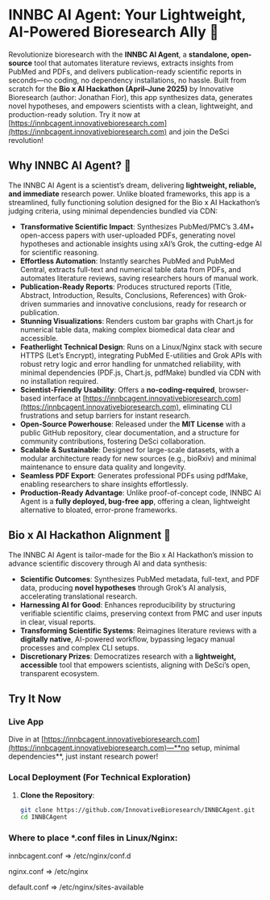 # INNBC AI Agent: Your Lightweight, AI-Powered Bioresearch Ally 🚀

Revolutionize bioresearch with the **INNBC AI Agent**, a **standalone, open-source** tool that automates literature reviews, extracts insights from PubMed and PDFs, and delivers publication-ready scientific reports in seconds—no coding, no dependency installations, no hassle. Built from scratch for the **Bio x AI Hackathon (April–June 2025)** by Innovative Bioresearch (author: Jonathan Fior), this app synthesizes data, generates novel hypotheses, and empowers scientists with a clean, lightweight, and production-ready solution. Try it now at [https://innbcagent.innovativebioresearch.com](https://innbcagent.innovativebioresearch.com) and join the DeSci revolution!

## Why INNBC AI Agent? 🌟

The INNBC AI Agent is a scientist’s dream, delivering **lightweight, reliable, and immediate** research power. Unlike bloated frameworks, this app is a streamlined, fully functioning solution designed for the Bio x AI Hackathon’s judging criteria, using minimal dependencies bundled via CDN:

- **Transformative Scientific Impact**: Synthesizes PubMed/PMC’s 3.4M+ open-access papers with user-uploaded PDFs, generating novel hypotheses and actionable insights using xAI’s Grok, the cutting-edge AI for scientific reasoning.
- **Effortless Automation**: Instantly searches PubMed and PubMed Central, extracts full-text and numerical table data from PDFs, and automates literature reviews, saving researchers hours of manual work.
- **Publication-Ready Reports**: Produces structured reports (Title, Abstract, Introduction, Results, Conclusions, References) with Grok-driven summaries and innovative conclusions, ready for research or publication.
- **Stunning Visualizations**: Renders custom bar graphs with Chart.js for numerical table data, making complex biomedical data clear and accessible.
- **Featherlight Technical Design**: Runs on a Linux/Nginx stack with secure HTTPS (Let’s Encrypt), integrating PubMed E-utilities and Grok APIs with robust retry logic and error handling for unmatched reliability, with minimal dependencies (PDF.js, Chart.js, pdfMake) bundled via CDN with no installation required. 
- **Scientist-Friendly Usability**: Offers a **no-coding-required**, browser-based interface at [https://innbcagent.innovativebioresearch.com](https://innbcagent.innovativebioresearch.com), eliminating CLI frustrations and setup barriers for instant research.
- **Open-Source Powerhouse**: Released under the **MIT License** with a public GitHub repository, clear documentation, and a structure for community contributions, fostering DeSci collaboration.
- **Scalable & Sustainable**: Designed for large-scale datasets, with a modular architecture ready for new sources (e.g., bioRxiv) and minimal maintenance to ensure data quality and longevity.
- **Seamless PDF Export**: Generates professional PDFs using pdfMake, enabling researchers to share insights effortlessly.
- **Production-Ready Advantage**: Unlike proof-of-concept code, INNBC AI Agent is a **fully deployed, bug-free app**, offering a clean, lightweight alternative to bloated, error-prone frameworks.

## Bio x AI Hackathon Alignment 🧬

The INNBC AI Agent is tailor-made for the Bio x AI Hackathon’s mission to advance scientific discovery through AI and data synthesis:

- **Scientific Outcomes**: Synthesizes PubMed metadata, full-text, and PDF data, producing **novel hypotheses** through Grok’s AI analysis, accelerating translational research.
- **Harnessing AI for Good**: Enhances reproducibility by structuring verifiable scientific claims, preserving context from PMC and user inputs in clear, visual reports.
- **Transforming Scientific Systems**: Reimagines literature reviews with a **digitally native**, AI-powered workflow, bypassing legacy manual processes and complex CLI setups.
- **Discretionary Prizes**: Democratizes research with a **lightweight, accessible** tool that empowers scientists, aligning with DeSci’s open, transparent ecosystem.

## Try It Now

### Live App
Dive in at [https://innbcagent.innovativebioresearch.com](https://innbcagent.innovativebioresearch.com)—**no setup, minimal dependencies**, just instant research power!
### Local Deployment (For Technical Exploration)
1. **Clone the Repository**:
   ```bash
   git clone https://github.com/InnovativeBioresearch/INNBCAgent.git
   cd INNBCAgent

### Where to place *.conf files in Linux/Nginx: 

innbcagent.conf => /etc/nginx/conf.d 

nginx.conf => /etc/nginx

default.conf => /etc/nginx/sites-available





